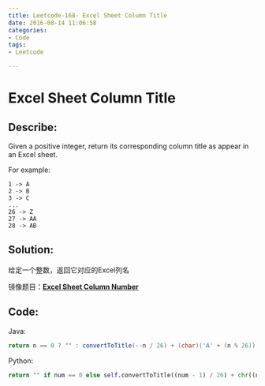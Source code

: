 ```yaml
---
title: Leetcode-168- Excel Sheet Column Title
date: 2016-08-14 11:06:58
categories: 
- Code
tags:
- Leetcode

---
```


 # Excel Sheet Column Title
 
 ## Describe:
 Given a positive integer, return its corresponding column title as appear in an Excel sheet.

For example:

    1 -> A
    2 -> B
    3 -> C
    ...
    26 -> Z
    27 -> AA
    28 -> AB 
 ## Solution:
 给定一个整数，返回它对应的Excel列名
 
 镜像题目：[**Excel Sheet Column Number**](http://zyy1314.com/2016/08/14/leetcode171/)
 ## Code:
 Java:
 
```java
return n == 0 ? "" : convertToTitle(--n / 26) + (char)('A' + (n % 26));
```

Python:
```python
return "" if num == 0 else self.convertToTitle((num - 1) / 26) + chr((num - 1) % 26 + ord('A'))
```